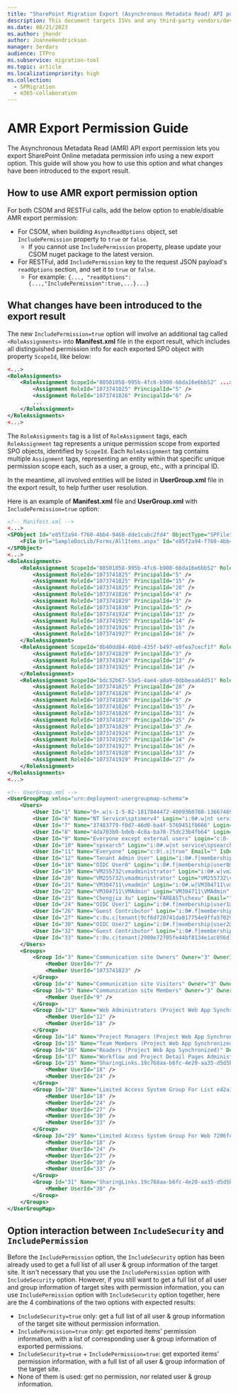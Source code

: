 ```yaml
---
title: "SharePoint Migration Export (Asynchronous Metadata Read) API permission guide"
description: This document targets ISVs and any third-party vendors/developers who are developing and maintaining a migration tool.
ms.date: 08/21/2023
ms.author: jhendr
author: JoanneHendrickson
manager: Serdars
audience: ITPro
ms.subservice: migration-tool
ms.topic: article
ms.localizationpriority: high
ms.collection:
  - SPMigration
  - m365-collaboration
---
```


# AMR Export Permission Guide

The Asynchronous Metadata Read (AMR) API export permission lets you export SharePoint Online metadata permission info using a new export option. This guide will show you how to use this option and what changes have been introduced to the export result.

## How to use AMR export permission option

For both CSOM and RESTFul calls, add the below option to enable/disable AMR export permission:

- For CSOM, when building `AsyncReadOptions` object, set `IncludePermission` property to `true` or `false`.
  - If you cannot use `IncludePermission` property, please update your CSOM nuget package to the latest version.
- For RESTFul, add `IncludePermission` key to the request JSON payload's `readOptions` section, and set it to `true` or `false`.
  - For example: `{..., "readOptions":{...,"IncludePermission":true,...}...}`

## What changes have been introduced to the export result

The new `IncludePermission=true` option will involve an additional tag called `<RoleAssignments>` into **Manifest.xml** file in the export result, which includes all distinguished permission info for each exported SPO object with property `ScopeId`, like below:

```xml
<...>
<RoleAssignments>
    <RoleAssignment ScopeId="08501058-995b-4fc6-b908-66da16e6bb52" ...>
        <Assignment RoleId="1073741825" PrincipalId="5" />
        <Assignment RoleId="1073741826" PrincipalId="6" />
        ...
    </RoleAssignment>
</RoleAssignments>
<...>
```

The `RoleAssignments` tag is a list of `RoleAssignment` tags, each `RoleAssignment` tag represents a unique permission scope from exported SPO objects, identified by `ScopeId`. Each `RoleAssignment` tag contains multiple `Assignment` tags, representing an entity within that specific unique permission scope each, such as a user, a group, etc., with a principal ID.

In the meantime, all involved entities will be listed in **UserGroup.xml** file in the export result, to help further user resolution.

Here is an example of **Manifest.xml** file and **UserGroup.xml** with `IncludePermission=true` option:

```xml
<!-- Manifest.xml -->
<...>
<SPObject Id="e85f2a94-f760-4bb4-9460-dde1cabc2fd4" ObjectType="SPFile" ParentId="2aba6aee-eb13-4379-b374-8fddc71e7d1a" ParentWebId="7206fc09-e4af-48b3-8730-ed7321396d7a" Url="/SampleDocLib/Forms/AllItems.aspx">
    <File Url="SampleDocLib/Forms/AllItems.aspx" Id="e85f2a94-f760-4bb4-9460-dde1cabc2fd4" ParentWebId="7206fc09-e4af-48b3-8730-ed7321396d7a" ParentWebUrl="/" Name="AllItems.aspx" ListId="e42a303c-995d-4237-8ce7-3545c41be140" ParentId="2aba6aee-eb13-4379-b374-8fddc71e7d1a" ScopeId="08501058-995b-4fc6-b908-66da16e6bb52" TimeCreated="2023-05-11T05:19:48" TimeLastModified="2023-05-11T05:19:48" Version="1.0" FileSize="2763" Level="1" IsGhosted="true" SetupPath="pages\viewpage.aspx" SetupPathVersion="15" SetupPathUser="12" />
</SPObject>
<...>
<RoleAssignments>
    <RoleAssignment ScopeId="08501058-995b-4fc6-b908-66da16e6bb52" RoleDefWebId="7206fc09-e4af-48b3-8730-ed7321396d7a" RoleDefWebUrl="" ObjectId="e42a303c-995d-4237-8ce7-3545c41be140" ObjectType="1" ObjectUrl="SampleDocLib" AnonymousPermMask="0">
        <Assignment RoleId="1073741825" PrincipalId="5" />
        <Assignment RoleId="1073741825" PrincipalId="15" />
        <Assignment RoleId="1073741825" PrincipalId="28" />
        <Assignment RoleId="1073741826" PrincipalId="4" />
        <Assignment RoleId="1073741829" PrincipalId="3" />
        <Assignment RoleId="1073741830" PrincipalId="5" />
        <Assignment RoleId="1073741924" PrincipalId="13" />
        <Assignment RoleId="1073741925" PrincipalId="14" />
        <Assignment RoleId="1073741926" PrincipalId="15" />
        <Assignment RoleId="1073741927" PrincipalId="16" />
    </RoleAssignment>
    <RoleAssignment ScopeId="0b40dd84-46b8-435f-b497-e0fea7cecf1f" RoleDefWebId="7206fc09-e4af-48b3-8730-ed7321396d7a" RoleDefWebUrl="" ObjectId="92f3d976-e7bd-47fc-943f-2d3222e27402" ObjectType="2" ObjectUrl="SampleDocLib/33333333.txt" AnonymousPermMask="0">
        <Assignment RoleId="1073741829" PrincipalId="3" />
        <Assignment RoleId="1073741924" PrincipalId="13" />
        <Assignment RoleId="1073741925" PrincipalId="14" />
    </RoleAssignment>
    <RoleAssignment ScopeId="bdc32b67-53e5-4ae4-a8a9-0dbbeaa64d51" RoleDefWebId="7206fc09-e4af-48b3-8730-ed7321396d7a" RoleDefWebUrl="" ObjectId="19c768aa-b6fc-4e20-aa35-d5d5b7716625" ObjectType="2" ObjectUrl="SampleDocLib/44444444.txt" AnonymousPermMask="0">
        <Assignment RoleId="1073741825" PrincipalId="28" />
        <Assignment RoleId="1073741826" PrincipalId="4" />
        <Assignment RoleId="1073741826" PrincipalId="5" />
        <Assignment RoleId="1073741826" PrincipalId="15" />
        <Assignment RoleId="1073741826" PrincipalId="31" />
        <Assignment RoleId="1073741827" PrincipalId="25" />
        <Assignment RoleId="1073741829" PrincipalId="3" />
        <Assignment RoleId="1073741924" PrincipalId="13" />
        <Assignment RoleId="1073741925" PrincipalId="14" />
        <Assignment RoleId="1073741927" PrincipalId="16" />
        <Assignment RoleId="1073741928" PrincipalId="33" />
        <Assignment RoleId="1073741929" PrincipalId="27" />
    </RoleAssignment>
</RoleAssignments>
<...>

<!-- UserGroup.xml -->
<UserGroupMap xmlns="urn:deployment-usergroupmap-schema">
    <Users>
        <User Id="1" Name="0+.w|s-1-5-82-1817844472-4009360788-1366746990-4201194761-44825052" Login="c:0+.w|s-1-5-82-1817844472-4009360788-1366746990-4201194761-44825052" Email="" IsDomainGroup="false" IsSiteAdmin="false" SystemId="YzowKy53fHMtMS01LTgyLTE4MTc4NDQ0NzItNDAwOTM2MDc4OC0xMzY2NzQ2OTkwLTQyMDExOTQ3NjEtNDQ4MjUwNTI=" IsDeleted="true" Flags="0" />
        <User Id="6" Name="NT Service\sptimerv4" Login="i:0#.w|nt service\sptimerv4" Email="" IsDomainGroup="false" IsSiteAdmin="false" SystemId="aTowKS53fHMtMS01LTgwLTU3NTg3NTE3Mi0xOTM3ODYyNTYzLTQzMTA4MTg1My0yOTQ2MTQyMDItNjM1MTk1NTc0" IsDeleted="true" Flags="0" />
        <User Id="7" Name="37483779-f0d7-46d0-ba4f-5769451f8666" Login="c:0t.c|tenant|37483779-f0d7-46d0-ba4f-5769451f8666" Email="" IsDomainGroup="true" IsSiteAdmin="false" SystemId="YzowdC5jfHRlbmFudHwzNzQ4Mzc3OS1mMGQ3LTQ2ZDAtYmE0Zi01NzY5NDUxZjg2NjY=" IsDeleted="false" Flags="0" />
        <User Id="8" Name="4da703b0-bdeb-4c8a-ba78-75dc23b4fb64" Login="c:0t.c|tenant|4da703b0-bdeb-4c8a-ba78-75dc23b4fb64" Email="" IsDomainGroup="true" IsSiteAdmin="true" SystemId="YzowdC5jfHRlbmFudHw0ZGE3MDNiMC1iZGViLTRjOGEtYmE3OC03NWRjMjNiNGZiNjQ=" IsDeleted="false" Flags="0" />
        <User Id="9" Name="Everyone except external users" Login="c:0-.f|rolemanager|spo-grid-all-users/82abb045-250e-4186-ba83-b9295930f272" Email="" IsDomainGroup="true" IsSiteAdmin="false" SystemId="YzowLS5mfHJvbGVtYW5hZ2VyfHNwby1ncmlkLWFsbC11c2Vycy84MmFiYjA0NS0yNTBlLTQxODYtYmE4My1iOTI5NTkzMGYyNzI=" IsDeleted="false" Flags="0" />
        <User Id="10" Name="spsearch" Login="i:0#.w|nt service\spsearch" Email="" IsDomainGroup="false" IsSiteAdmin="false" SystemId="aTowKS53fHMtMS01LTgwLTg3MzgzMjg3LTIwNTQyNTcwNDktMzYwMTg3MzA3Mi00NDAxNjMwMTgtMzI3MTAyNjQ3Mg==" IsDeleted="false" Flags="0" />
        <User Id="11" Name="Everyone" Login="c:0(.s|true" Email="" IsDomainGroup="true" IsSiteAdmin="false" SystemId="YzowKC5zfHRydWU=" IsDeleted="false" Flags="0" />
        <User Id="12" Name="Tenant Admin User" Login="i:0#.f|membership|admin@oidctest.ccsctp.net" Email="" IsDomainGroup="false" IsSiteAdmin="true" SystemId="aTowaC5mfG1lbWJlcnNoaXB8MTAwM2JmZmRhYjZmODEzM0BsaXZlLmNvbQ==" IsDeleted="false" Flags="0" />
        <User Id="18" Name="OIDC User0" Login="i:0#.f|membership|user0@oidctest.ccsctp.net" Email="user1@prepspo.msolctp-int.com" IsDomainGroup="false" IsSiteAdmin="false" SystemId="aTowaC5mfG1lbWJlcnNoaXB8MTAwM2JmZmQ5ZDZmNTM0ZkBsaXZlLmNvbQ==" IsDeleted="false" Flags="0" />
        <User Id="19" Name="VM255732\vmadministrator" Login="i:0#.w|vm255732\vmadministrator" Email="" IsDomainGroup="false" IsSiteAdmin="false" SystemId="aTowKS53fHMtMS01LTIxLTM1OTMxNDMyNzQtMTE0NDIzMzMyNC0xNTI2NDU5Mzg0LTUwMA==" IsDeleted="false" MobilePhone="" Flags="0" />
        <User Id="20" Name="VM255732\vmadministrator" Login="VM255732\vmadministrator" Email="" IsDomainGroup="false" IsSiteAdmin="false" SystemId="AQUAAAAAAAUVAAAA6gMr1mydM0T46/ta9AEAAA==" IsDeleted="false" MobilePhone="" Flags="0" />
        <User Id="21" Name="VM304711\vmadmin" Login="i:0#.w|VM304711\vmadmin" Email="" IsDomainGroup="false" IsSiteAdmin="false" SystemId="aTowKS53fHMtMS01LTIxLTMwNTIyODM1ODMtMjY4MjM3MTA0Mi0xNzcyNDI0NDExLTUwMA==" IsDeleted="false" MobilePhone="" Flags="0" />
        <User Id="22" Name="VM304711\VMAdmin" Login="VM304711\VMAdmin" Email="" IsDomainGroup="false" IsSiteAdmin="false" SystemId="AQUAAAAAAAUVAAAAvybuteK74Z/bDKVp9AEAAA==" IsDeleted="false" MobilePhone="" Flags="0" />
        <User Id="23" Name="Chengjia Xu" Login="FAREAST\chexu" Email="" IsDomainGroup="false" IsSiteAdmin="false" SystemId="Uy0xLTUtMjEtMjE0Njc3MzA4NS05MDMzNjMyODUtNzE5MzQ0NzA3LTI1NzU5Nzc=" IsDeleted="true" MobilePhone="" Flags="0" />
        <User Id="24" Name="OIDC User1" Login="i:0#.f|membership|user1@oidctest.ccsctp.net" Email="user2@prepspo.msolctp-int.com" IsDomainGroup="false" IsSiteAdmin="false" SystemId="aTowaC5mfG1lbWJlcnNoaXB8MTAwMzNmZmZhYmU2Y2Y4N0BsaXZlLmNvbQ==" IsDeleted="false" Flags="0" />
        <User Id="26" Name="Guest Contributor" Login="i:0#.f|membership|urn%3aspo%3aanon#9cf6d720741da817754e9ffa57029a446da569a990c8f14b7bed073562e29bc1" Email="" IsDomainGroup="false" IsSiteAdmin="false" SystemId="aTowaC5mfG1lbWJlcnNoaXB8dXJuJTNhc3BvJTNhYW5vbiM5Y2Y2ZDcyMDc0MWRhODE3NzU0ZTlmZmE1NzAyOWE0NDZkYTU2OWE5OTBjOGYxNGI3YmVkMDczNTYyZTI5YmMx" IsDeleted="false" MobilePhone="" Flags="144" />
        <User Id="27" Name="c:0u.c|tenant|9cf6d720741da817754e9ffa57029a446da569a990c8f14b7bed073562e29bc1" Login="c:0u.c|tenant|9cf6d720741da817754e9ffa57029a446da569a990c8f14b7bed073562e29bc1" Email="" IsDomainGroup="true" IsSiteAdmin="false" SystemId="YzowdS5jfHRlbmFudHw5Y2Y2ZDcyMDc0MWRhODE3NzU0ZTlmZmE1NzAyOWE0NDZkYTU2OWE5OTBjOGYxNGI3YmVkMDczNTYyZTI5YmMx" IsDeleted="false" MobilePhone="" Flags="2176" />
        <User Id="30" Name="OIDC User2" Login="i:0#.f|membership|user2@oidctest.ccsctp.net" Email="user3@prepspo.msolctp-int.com" IsDomainGroup="false" IsSiteAdmin="false" SystemId="aTowaC5mfG1lbWJlcnNoaXB8MTAwMzNmZmZhYmU2Y2ZhMEBsaXZlLmNvbQ==" IsDeleted="false" Flags="0" />
        <User Id="32" Name="Guest Contributor" Login="i:0#.f|membership|urn%3aspo%3aanon#2900e72705fe44bf8134e1ac056d15a3b7b622733d6bc5cbe9afd245d0f7b7c5" Email="" IsDomainGroup="false" IsSiteAdmin="false" SystemId="aTowaC5mfG1lbWJlcnNoaXB8dXJuJTNhc3BvJTNhYW5vbiMyOTAwZTcyNzA1ZmU0NGJmODEzNGUxYWMwNTZkMTVhM2I3YjYyMjczM2Q2YmM1Y2JlOWFmZDI0NWQwZjdiN2M1" IsDeleted="false" MobilePhone="" Flags="144" />
        <User Id="33" Name="c:0u.c|tenant|2900e72705fe44bf8134e1ac056d15a3b7b622733d6bc5cbe9afd245d0f7b7c5" Login="c:0u.c|tenant|2900e72705fe44bf8134e1ac056d15a3b7b622733d6bc5cbe9afd245d0f7b7c5" Email="" IsDomainGroup="true" IsSiteAdmin="false" SystemId="YzowdS5jfHRlbmFudHwyOTAwZTcyNzA1ZmU0NGJmODEzNGUxYWMwNTZkMTVhM2I3YjYyMjczM2Q2YmM1Y2JlOWFmZDI0NWQwZjdiN2M1" IsDeleted="false" MobilePhone="" Flags="2176" />
    </Users>
    <Groups>
        <Group Id="3" Name="Communication site Owners" Owner="3" OwnerIsUser="false" RequestToJoinLeaveEmailSetting="">
            <Member UserId="7" />
            <Member UserId="1073741823" />
        </Group>
        <Group Id="4" Name="Communication site Visitors" Owner="3" OwnerIsUser="false" RequestToJoinLeaveEmailSetting="" />
        <Group Id="5" Name="Communication site Members" Owner="3" OwnerIsUser="false" RequestToJoinLeaveEmailSetting="" AllowMembersEditMembership="true">
            <Member UserId="9" />
        </Group>
        <Group Id="13" Name="Web Administrators (Project Web App Synchronized)" Description="Users who have Manage Microsoft SharePoint Foundation permission in Microsoft Project Web App." Owner="13" OwnerIsUser="false" OnlyAllowMembersViewMembership="true">
            <Member UserId="12" />
            <Member UserId="18" />
        </Group>
        <Group Id="14" Name="Project Managers (Project Web App Synchronized)" Description="Users who have published this project or who have Save Project permission in Microsoft Project Web App." Owner="13" OwnerIsUser="false" OnlyAllowMembersViewMembership="true" />
        <Group Id="15" Name="Team Members (Project Web App Synchronized)" Description="Users who have assignments in this project in Microsoft Project Web App." Owner="13" OwnerIsUser="false" OnlyAllowMembersViewMembership="true" />
        <Group Id="16" Name="Readers (Project Web App Synchronized)" Description="Users who have been added to this project in Microsoft Project Web App, but not assigned to tasks." Owner="13" OwnerIsUser="false" OnlyAllowMembersViewMembership="true" />
        <Group Id="17" Name="Workflow and Project Detail Pages Administrators (Project Web App Synchronized)" Description="Users who have Manage Workflow and Project Detail Pages permission in Microsoft Project Web App." Owner="13" OwnerIsUser="false" OnlyAllowMembersViewMembership="true" />
        <Group Id="25" Name="SharingLinks.19c768aa-b6fc-4e20-aa35-d5d5b7716625.AnonymousEdit.846e32c2-9f06-4102-9c3b-274dc8506796" Description="This group is for AnonymousEdit sharing links on item 'SampleDocLib/44444444.txt'" Owner="1073741823" OwnerIsUser="true" OnlyAllowMembersViewMembership="true">
            <Member UserId="18" />
            <Member UserId="24" />
        </Group>
        <Group Id="28" Name="Limited Access System Group For List e42a303c-995d-4237-8ce7-3545c41be140" Description="Limited Access System Group For List e42a303c-995d-4237-8ce7-3545c41be140" Owner="1073741823" OwnerIsUser="true" OnlyAllowMembersViewMembership="true">
            <Member UserId="18" />
            <Member UserId="24" />
            <Member UserId="27" />
            <Member UserId="30" />
            <Member UserId="33" />
        </Group>
        <Group Id="29" Name="Limited Access System Group For Web 7206fc09-e4af-48b3-8730-ed7321396d7a" Description="Limited Access System Group For Web 7206fc09-e4af-48b3-8730-ed7321396d7a" Owner="1073741823" OwnerIsUser="true" OnlyAllowMembersViewMembership="true">
            <Member UserId="18" />
            <Member UserId="24" />
            <Member UserId="27" />
            <Member UserId="30" />
            <Member UserId="33" />
        </Group>
        <Group Id="31" Name="SharingLinks.19c768aa-b6fc-4e20-aa35-d5d5b7716625.AnonymousView.1c02392c-d30e-47fc-a97f-86927acc370e" Description="This group is for AnonymousView sharing links on item 'SampleDocLib/44444444.txt'" Owner="1073741823" OwnerIsUser="true" OnlyAllowMembersViewMembership="true">
            <Member UserId="30" />
        </Group>
    </Groups>
</UserGroupMap>
```

## Option interaction between `IncludeSecurity` and `IncludePermission`

Before the `IncludePermission` option, the `IncludeSecurity` option has been already used to get a full list of all user & group information of the target site. It isn't necessary that you use the `IncludePermission` option with `IncludeSecurity` option. However, if you still want to get a full list of all user and group information of target sites with permission information, you can use `IncludePermission` option with `IncludeSecurity` option together, here are the 4 combinations of the two options with expected results:

- `IncludeSecurity=true` only: get a full list of all user & group information of the target site without permission information.
- `IncludePermission=true` only: get exported items' permission information, with a list of corresponding user & group information of exported permissions.
- `IncludeSecurity=true` + `IncludePermission=true`: get exported items' permission information, with a full list of all user & group information of the target site.
- None of them is used: get no permission, nor related user & group information.
